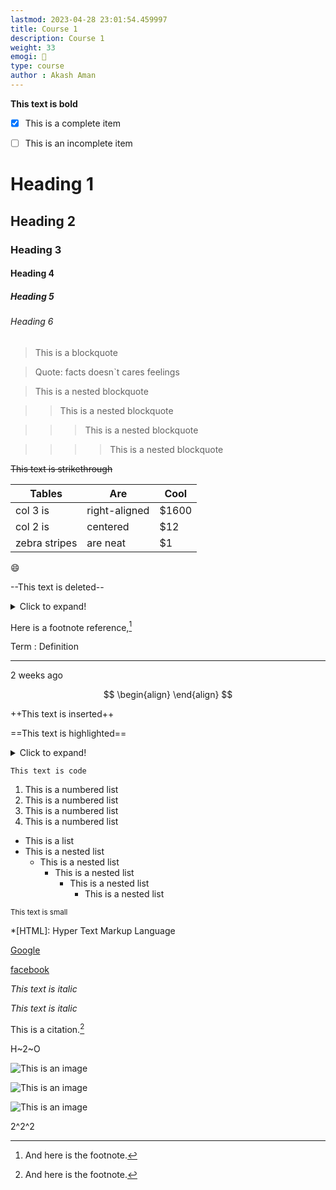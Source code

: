 ```yaml
---
lastmod: 2023-04-28 23:01:54.459997
title: Course 1
description: Course 1
weight: 33
emogi: 🤮
type: course
author : Akash Aman
---
```



**This text is bold**


- [x] This is a complete item
- [ ] This is an incomplete item


# Heading 1 
## Heading 2 
### Heading 3 
#### Heading 4 
##### Heading 5 
###### Heading 6 


> This is a blockquote

> Quote: facts doesn`t cares feelings 

> This is a nested blockquote

>> This is a nested blockquote

>>> This is a nested blockquote

>>>> This is a nested blockquote


~~This text is strikethrough~~


| Tables | Are | Cool |
| --- | --- | --- |
| col 3 is | right-aligned | $1600 |
| col 2 is | centered | $12 |
| zebra stripes | are neat | $1 |


:smile:


--This text is deleted--


<details>
<summary>Click to expand!</summary>
</details>


Here is a footnote reference,[^1]
[^1]: And here is the footnote.


Term
: Definition


---


<time datetime="2013-04-06T12:32+00:00">2 weeks ago</time>


$$
\begin{align}
\end{align}
$$


++This text is inserted++


==This text is highlighted==


<details>
<summary>Click to expand!</summary>
</details>


`This text is code`


1. This is a numbered list
2. This is a numbered list
3. This is a numbered list
4. This is a numbered list
- This is a list
- This is a nested list
	- This is a nested list
		- This is a nested list
			- This is a nested list
				- This is a nested list


<sub>This text is small</sub>


*[HTML]: Hyper Text Markup Language


[Google](https://www.google.com)

[facebook](https://www.facebook.com "This is a title")


*This text is italic*

_This text is italic_


This is a citation.[^1]
[^1]: This is a citation.


H~2~O


![This is an image](https://www.google.com/images/branding/googlelogo/1x/googlelogo_color_272x92dp.png)

![This is an image](https://images.pexels.com/photos/14980905/pexels-photo-14980905.jpeg "This is a title")

![This is an image](https://images.pexels.com/photos/1612351/pexels-photo-1612351.jpeg)


2^2^2
